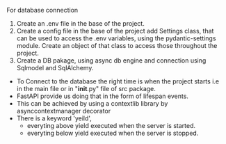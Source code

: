 For database connection

1. Create an .env file in the base of the project.
2. Create a config file in the base of the project add Settings class, that can be used to access the .env variables, using the pydantic-settings module. Create an object of that class to access those throughout the project.
3. Create a DB pakage, using async db engine and connection using Sqlmodel and SqlAlchemy.

- To Connect to the database the right time is when the project starts i.e in the main file or in "**init**.py" file of src package.
- FastAPI provide us doing that in the form of lifespan events.
- This can be achieved by using a contextlib library by asynccontextmanager decorator
- There is a keyword 'yeild',
  - everyting above yield executed when the server is started.
  - everyting below yield executed when the server is stopped.
